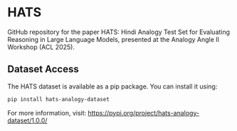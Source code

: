 # HATS
GitHub repository for the paper HATS: Hindi Analogy Test Set for Evaluating Reasoning in Large Language Models, presented at the Analogy Angle II Workshop (ACL 2025).

## Dataset Access

The HATS dataset is available as a pip package. You can install it using:

```bash
pip install hats-analogy-dataset
```

For more information, visit: https://pypi.org/project/hats-analogy-dataset/1.0.0/
